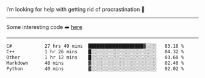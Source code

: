 I’m looking for help with getting rid of procrastination 🤔

-----

Some interesting code :arrow_right: [here](https://github.com/zhen8838/playground)

-----

<!--START_SECTION:waka-->

```txt
C#            27 hrs 49 mins  ████████████████████▓░░░░   83.18 %
C++           1 hr 26 mins    █░░░░░░░░░░░░░░░░░░░░░░░░   04.32 %
Other         1 hr 12 mins    █░░░░░░░░░░░░░░░░░░░░░░░░   03.60 %
Markdown      48 mins         ▓░░░░░░░░░░░░░░░░░░░░░░░░   02.40 %
Python        40 mins         ▓░░░░░░░░░░░░░░░░░░░░░░░░   02.02 %
```

<!--END_SECTION:waka-->

<!--
**zhen8838/zhen8838** is a ✨ _special_ ✨ repository because its `README.md` (this file) appears on your GitHub profile.

Here are some ideas to get you started:

- 🔭 I’m currently working on ...
- 🌱 I’m currently learning ...
- 👯 I’m looking to collaborate on ...
 ...
- 💬 Ask me about ...
- 📫 How to reach me: ...
- 😄 Pronouns: ...
- ⚡ Fun fact: ...
-->
